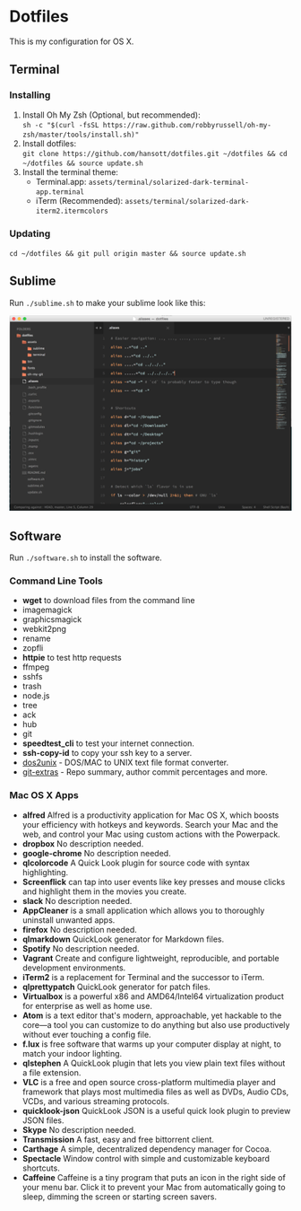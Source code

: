 # Dotfiles

This is my configuration for OS X.

## Terminal

### Installing

1. Install Oh My Zsh (Optional, but recommended):  
    `sh -c "$(curl -fsSL https://raw.github.com/robbyrussell/oh-my-zsh/master/tools/install.sh)"`
2. Install dotfiles:  
    `git clone https://github.com/hansott/dotfiles.git ~/dotfiles && cd ~/dotfiles && source update.sh`
3. Install the terminal theme:  
    * Terminal.app: `assets/terminal/solarized-dark-terminal-app.terminal`
    * iTerm (Recommended): `assets/terminal/solarized-dark-iterm2.itermcolors`

### Updating

`cd ~/dotfiles && git pull origin master && source update.sh`

## Sublime

Run `./sublime.sh` to make your sublime look like this:

![](assets/img/sublime.png)

## Software

Run `./software.sh` to install the software.

### Command Line Tools
* **wget** to download files from the command line
* imagemagick
* graphicsmagick
* webkit2png
* rename
* zopfli
* **httpie** to test http requests
* ffmpeg
* sshfs
* trash
* node.js
* tree
* ack
* hub
* git
* **speedtest_cli** to test your internet connection.
* **ssh-copy-id** to copy your ssh key to a server.
* [dos2unix](http://www.linuxcommand.org/man_pages/dos2unix1.html) - DOS/MAC to UNIX text file format converter.
* [git-extras](https://github.com/tj/git-extras) - Repo summary, author commit percentages and more.

### Mac OS X Apps
* **alfred** Alfred is a productivity application for Mac OS X, which boosts your efficiency with hotkeys and keywords. Search your Mac and the web, and control your Mac using custom actions with the Powerpack.
* **dropbox** No description needed.
* **google-chrome** No description needed.
* **qlcolorcode** A Quick Look plugin for source code with syntax highlighting.
* **Screenflick** can tap into user events like key presses and mouse clicks and highlight them in the movies you create.
* **slack** No description needed.
* **AppCleaner** is a small application which allows you to thoroughly uninstall unwanted apps.
* **firefox** No description needed.
* **qlmarkdown** QuickLook generator for Markdown files.
* **Spotify** No description needed.
* **Vagrant** Create and configure lightweight, reproducible, and portable development environments.
* **iTerm2** is a replacement for Terminal and the successor to iTerm.
* **qlprettypatch** QuickLook generator for patch files.
* **Virtualbox** is a powerful x86 and AMD64/Intel64 virtualization product for enterprise as well as home use. 
* **Atom** is a text editor that's modern, approachable, yet hackable to the core—a tool you can customize to do anything but also use productively without ever touching a config file.
* **f.lux** is free software that warms up your computer display at night, to match your indoor lighting.
* **qlstephen** A QuickLook plugin that lets you view plain text files without a file extension.
* **VLC** is a free and open source cross-platform multimedia player and framework that plays most multimedia files as well as DVDs, Audio CDs, VCDs, and various streaming protocols.
* **quicklook-json** QuickLook JSON is a useful quick look plugin to preview JSON files.
* **Skype** No description needed.
* **Transmission** A fast, easy and free bittorrent client.
* **Carthage** A simple, decentralized dependency manager for Cocoa.
* **Spectacle** Window control with simple and customizable keyboard shortcuts.
* **Caffeine** Caffeine is a tiny program that puts an icon in the right side of your menu bar. Click it to prevent your Mac from automatically going to sleep, dimming the screen or starting screen savers.

